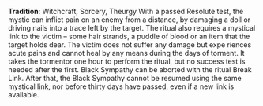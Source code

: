 **Tradition**: Witchcraft, Sorcery, Theurgy
With a passed Resolute test, the mystic can inflict pain on an enemy from a distance, by damaging a doll or driving nails into a trace left by the target. The ritual also requires a mystical link to the victim – some hair strands, a puddle of blood or an item that the target holds dear.
The victim does not suffer any damage but expe riences acute pains and cannot heal by any means during the days of torment. It takes the tormentor one hour to perform the ritual, but no success test is needed after the first. Black Sympathy can be aborted with the ritual Break Link. After that, the Black Sympathy cannot be resumed using the same mystical link, nor before thirty days have passed, even if a new link is available.